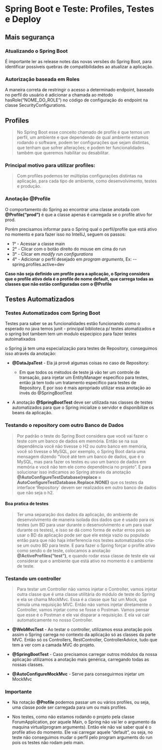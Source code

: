# Spring Boot e Teste: Profiles, Testes e Deploy

## Mais segurança

### Atualizando o Spring Boot

É importante ler as release notes das novas versões do Spring Boot, para identificar possíveis quebras de
compatibilidades ao atualizar a aplicação.

### Autorização baseada em Roles

A maneira correta de restringir o acesso a determinado endpoint, baseado no perfil do usuário é adicionar a chamada ao
método hasRole(“NOME_DO_ROLE”) no código de configuração do endpoint na classe SecurityConfigurations.

## Profiles

> No Spring Boot esse conceito chamado de profile é que temos um perfil, um ambiente e que dependendo de qual ambiente
> estamos rodando o software, podem ter configurações que sejam distintas, que tenham que sofrer alterações; e podem ter
> funcionalidades também que queremos habilitar ou desabilitar.

### Principal motivo para utilizar profiles:<br>

> Com profiles podemos ter múltiplas configurações distintas na aplicação, para cada tipo de ambiente, como
> desenvolvimento, testes e produção.

### Anotação @Profile

O comportamento do Spring ao encontrar uma classe anotada com **@Profile(“prod”)**
é que a classe apenas é carregada se o profile ativo for prod.

Porém precisamos informar para o Spring qual o perfil/profile que está ativo no momento e para fazer isso no IntelliJ,
seguem os passos:

* 1° - Acessar a classe main
* 2° - Clicar com o botão direito do mouse em cima do run
* 3° - Clicar em <i>modify run configurations</i>
* 4° - Adicionar o perfil desejado em <i>program arguments</i>, Ex: --spring.profiles.active=dev

**Caso não seja definido um profile para a aplicação, o Spring considera que o profile ativo dela é o profile de nome
default, que carrega todas as classes que não estão configuradas com o @Profile**

## Testes Automatizados

### Testes Automatizados com Spring Boot

Testes para saber se as funcionalidades estão funcionando como o esperado
no java temos junit - principal biblioteca p/ testes atomatizados e o spring bot tambem tem um modulo especipico para
fazer testes autoimatixados

o Spring já tem uma especialização para testes de Repository, conseguimos isso através da anotação:

* **@DataJpaTest** - Ela já provê algumas coisas no caso de Repository:
    * Em que todos os métodos de teste já vão ter um controle de transação, para injetar um EntityManager específico
      para testes,
      então já tem todo um tratamento específico para testes de Repository. E por isso é mais apropriado utilizar essa
      anotação ao invés do @SpringBootTest


* A anotação **@SpringBootTest** deve ser utilizada nas classes de testes automatizados para que o Spring inicialize o
  servidor e disponibilize os beans da aplicação.

### Testando o repository com outro Banco de Dados

> Por padrão o teste do Spring Boot considera que você vai fazer o teste com um banco de dados em memória.
> Então se na sua dependência você não tivesse o H2 ou outro banco em memória, você só tivesse o MySQL, por exemplo, o
> Spring Boot daria uma mensagem dizendo “Você até tem um banco de dados, que é o MySQL, mas para fazer os testes eu uso
> um banco de dados em memória e você não tem ele como dependência no projeto”.
> E para solucionar isso indicamos ao Spring através da anotação **@AutoConfigureTestDatabase(replace =
AutoConfigureTestDatabase.Replace.NONE)** que os testes da interface ‘Repository` devem ser realizados em outro banco de
> dados que não seja o h2.

#### Boa pratica de testes

> Ter uma separação dos dados da aplicação, do ambiente de desenvolvimento de maneira isolada dos dados que é usado para
> os testes (um BD para usar durante o desenvolvimento e um para usar durante os testes), e isso se dá como forma de
> evitar erros pois ao usar o BD da aplicação pode ser que ele esteja vazio ou populado então para que não haja
> interferencia nos testes automatizados cria-se um outro BD para teste.
> E para fazer o Spring forçar o profile ativo como sendo o de teste, colocamos a anotação **@ActiveProfiles(“test”)**,
> e
> quando rodar essa classe de teste ele vai considerar que o ambiente que está ativo no momento é o ambiente de teste.

### Testando um controller

> Para testar um Controller não vamos injetar o Controller, vamos injetar outra classe que é uma classe utilitária do
> módulo de teste do Spring e ela se chama MockMvc.
> Essa é a classe que faz um Mock, que simula uma requisição MVC. Então não vamos injetar diretamente o
> Controller, vamos injetar como se fosse o Postman. Vamos pensar que esse é o Postman e ele vai disparar a requisição.
> E
> ela vai cair automaticamente no nosso Controller.

* **@WebMvcTest** - Ao testar o controller, utilizamos essa anotação pois assim o Spring carrega no contexto da
  aplicação só as
  classes da parte MVC. Então só os Controllers, RestController, ControllerAdvice, tudo que tem a ver com a camada MVC
  do
  projeto.


* **@SpringBootTest** - Caso precisamos carregar outros módulos da nossa aplicação utilizamos a anotação mais genérica,
  carregando todas as nossas classes.


* **@AutoConfigureMockMvc** - Serve para conseguirmos injetar um MockMvc

### Importante

* Na notação **@Profile** podemos passar um ou vários profiles, ou seja, uma classe pode ser carregada para um ou mais
  profiles.


* Nos testes, como não estamos rodando o projeto pela classe ForumApplication, por aquele Main, o Spring não vai
  ler o argumento da maquina virtual(program arguments). Então ele não vai saber qual é o profile ativo do momento. Ele
  vai carregar aquele “default”, ou seja, no teste não conseguimos mudar o perfil pelo program arguments do run pois os
  testes não rodam pelo main.